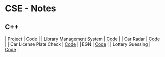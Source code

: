 # CSE - Notes
## C++ 

| Project                    | Code                     |
| Library Management System  | [Code](Library.cpp)      | 
| Car Radar                  | [Code](Radar.cpp)        |
| Car License Plate Check    | [Code](LicensePlate.cpp) |
| EGN                        | [Code](EGN.cpp)          |
| Lottery Guessing           | [Code](Lottery.cpp)      |
